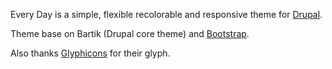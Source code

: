 Every Day is a simple, flexible recolorable and responsive theme for [Drupal](https://drupal.org).

Theme base on Bartik (Drupal core theme) and [Bootstrap](http://getbootstrap.com).

Also thanks [Glyphicons](http://glyphicons.com/) for their glyph.